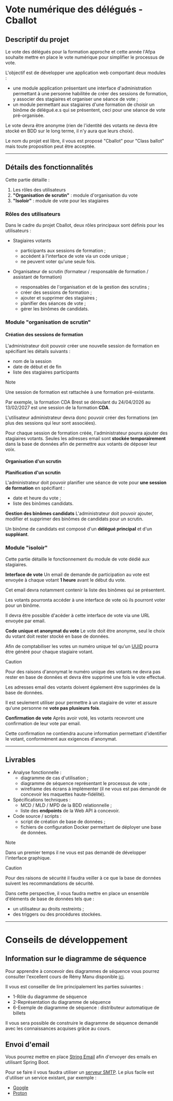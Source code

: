 # Vote numérique des délégués - Cballot

## Descriptif du projet

Le vote des délégués pour la formation approche et cette année l'Afpa souhaite mettre en place le vote numérique pour simplifier le processus de vote.

L'objectif est de développer une application web comportant deux modules :

- une module application présentant une interface d'administration permettant à une personne habilitée de créer des sessions de formation, y associer des stagiaires et organiser une séance de vote ;
- un module permettant aux stagiaires d'une formation de choisir un binôme de délégué.e.s qui se présentent, ceci pour une séance de vote pré-organisée.

Le vote devra être anonyme (rien de l'identité des votants ne devra être stocké en BDD sur le long terme, il n'y aura que leurs choix).

Le nom du projet est libre, il vous est proposé "Cballot" pour "Class ballot" mais toute proposition peut être acceptée.

---

## Détails des fonctionnalités

Cette partie détaille :
1. Les rôles des utilisateurs 
2. **"Organisation de scrutin"** : module d'organisation du vote
3. **"Isoloir"** : module de vote pour les stagiaires 

### Rôles des utilisateurs

Dans le cadre du projet Cballot, deux rôles principaux sont définis pour les utilisateurs :
- Stagiaires votants
    - participants aux sessions de formation ;
    - accèdent à l'interface de vote via un code unique ;
    - ne peuvent voter qu'une seule fois.

- Organisateur de scrutin (formateur / responsable de formation / assistant de formation)
    - responsables de l'organisation et de la gestion des scrutins ;
    - créer des sessions de formation ;
    - ajouter et supprimer des stagiaires ;
    - planifier des séances de vote ;
    - gérer les binômes de candidats.

### Module "organisation de scrutin"

#### Création des sessions de formation

L'administrateur doit pouvoir créer une nouvelle session de formation en spécifiant les détails suivants :
- nom de la session
- date de début et de fin
- liste des stagiaires participants

> [!NOTE]
> Une session de formation est rattachée à une formation pré-existante.
>
> Par exemple, la formation CDA Brest se déroulant du 24/04/2026 au 13/02/2027 est une session de la formation **CDA**.

L'utilisateur administrateur devra donc pouvoir créer des formations (en plus des sessions qui leur sont associées).

Pour chaque session de formation créée, l'administrateur pourra ajouter des stagiaires votants. Seules les adresses email sont **stockée temporairement** dans la base de données afin de permettre aux votants de déposer leur voix.

#### Organisation d'un scrutin

**Planification d'un scrutin**

L'administrateur doit pouvoir planifier une séance de vote pour **une session de formation** en spécifiant :
- date et heure du vote ;
- liste des binômes candidats.

**Gestion des binômes candidats**
L'administrateur doit pouvoir ajouter, modifier et supprimer des binômes de candidats pour un scrutin.

Un binôme de candidats est composé d'un **délégué principal** et d'un **suppléant**.

### Module "isoloir"

Cette partie détaille le fonctionnement du module de vote dédié aux stagiaires.

**Interface de vote**
Un email de demande de participation au vote est envoyée à chaque votant **1 heure** avant le début du vote.

Cet email devra notamment contenir la liste des binômes qui se présentent.

Les votants pourronta accéder à une interface de vote où ils pourront voter pour un binôme.

Il devra être possible d'acéder à cette interface de vote via une URL envoyée par email.

**Code unique et anonymat du vote**
Le vote doit être anonyme, seul le choix du votant doit rester stocké en base de données.

Afin de comptabiliser les votes un numéro unique tel qu'un [UUID](https://www.postgresql.org/docs/current/datatype-uuid.html) pourra être généré pour chaque stagiaire votant.

> [!CAUTION]
> Pour des raisons d'anonymat le numéro unique des votants ne devra pas rester en base de données et devra être supprimé une fois le vote effectué.
>
> Les adresses email des votants doivent également être supprimées de la base de données.
>
> Il est seulement utiliser pour permettre à un stagiaire de voter et assure qu'une personne ne **vote pas plusieurs fois**.

**Confirmation de vote**
Après avoir voté, les votants recevront une confirmation de leur vote par email.

Cette confirmation ne contiendra aucune information permettant d'identifier le votant, conformément aux exigences d'anonymat.

---

## Livrables

- Analyse fonctionnelle :
    - diagramme de cas d'utilisation ;
    - diagramme de séquence représentant le processus de vote ;
    - wireframe des écrans à implémenter (il ne vous est pas demandé de concevoir les maquettes haute-fidélité).
- Spécifications techniques :
    - MCD / MLD / MPD de la BDD relationnelle ;
    - liste des **endpoints** de la Web API à concevoir.
- Code source / scripts :
    - script de création de base de données ;
    - fichiers de configuration Docker permettant de déployer une base de données.

> [!NOTE]
> Dans un premier temps il ne vous est pas demandé de développer l'interface graphique. 

> [!CAUTION]
> Pour des raisons de sécurité il faudra veiller à ce que la base de données suivent les recommandations de sécurité.
>
> Dans cette perspective, il vous faudra mettre en place un ensemble d'éléments de base de données tels que :
> - un utilisateur au droits restreints ;
> - des triggers ou des procédures stockées.

---

# Conseils de développement

## Information sur le diagramme de séquence

Pour apprendre à concevoir des diagrammes de séquence vous pourrez consulter l'excellent cours de Rémy Manu disponible [ici](http://remy-manu.no￾ip.biz/UML/Cours/coursUML5.pdf).

Il vous est conseiller de lire principalement les parties suivantes :
- 1-Rôle du diagramme de séquence
- 2-Représentation du diagramme de séquence
- 6-Exemple de diagramme de séquence : distributeur automatique de billets

Il vous sera possible de construire le diagramme de séquence demandé avec les connaissances acquises grâce au cours.

## Envoi d'email

Vous pourrez mettre en place [String Email](https://www.baeldung.com/spring-email) afin d'envoyer des emails en utilisant Spring Boot.

Pour se faire il vous faudra utiliser un [serveur SMTP](https://fr.wikipedia.org/wiki/Simple_Mail_Transfer_Protocol). Le plus facile est d'utiliser un service existant, par exemple :
- [Google](https://medium.com/tuanhdotnet/tips-for-sending-mail-from-a-spring-boot-application-using-google-as-mail-server-fcf5ab042594)
- [Proton](https://proton.me/support/smtp-submission)